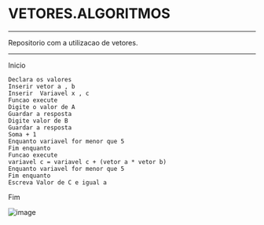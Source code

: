 # VETORES.ALGORITMOS
****************************************************
Repositorio com a utilizacao de vetores.
****************************************************

Inicio

    Declara os valores
    Inserir vetor a , b
    Inserir  Variavel x , c
    Funcao execute
    Digite o valor de A
    Guardar a resposta
    Digite valor de B
    Guardar a resposta
    Soma + 1 
    Enquanto variavel for menor que 5
    Fim enquanto
    Funcao execute
    variavel c = variavel c + (vetor a * vetor b)
    Enquanto variavel for menor que 5
    Fim enquanto
    Escreva Valor de C e igual a
 Fim




![image](https://user-images.githubusercontent.com/99374140/173463511-dd723fa6-0fe8-4a85-9b36-b30fe4db98d4.png)
